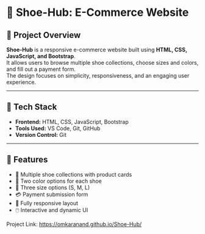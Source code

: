 # 🥿 Shoe-Hub: E-Commerce Website

## 📌 Project Overview
**Shoe-Hub** is a responsive e-commerce website built using **HTML, CSS, JavaScript, and Bootstrap**.  
It allows users to browse multiple shoe collections, choose sizes and colors, and fill out a payment form.  
The design focuses on simplicity, responsiveness, and an engaging user experience.

---

## 🧱 Tech Stack
- **Frontend:** HTML, CSS, JavaScript, Bootstrap  
- **Tools Used:** VS Code, Git, GitHub  
- **Version Control:** Git  

---

## 🚀 Features
- 👟 Multiple shoe collections with product cards  
- 🎨 Two color options for each shoe  
- 📏 Three size options (S, M, L)  
- 💳 Payment submission form  
- 📱 Fully responsive layout  
- 🖱️ Interactive and dynamic UI  

Project Link: https://omkaranand.github.io/Shoe-Hub/

